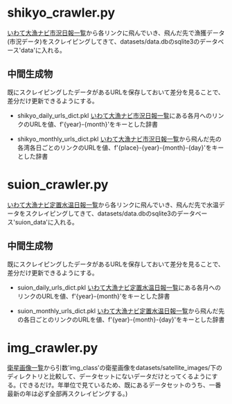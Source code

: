 # shikyo_crawler.py
[いわて大漁ナビ市況日報一覧](https://www.suigi.pref.iwate.jp/shikyo/monthly/list)から各リンクに飛んでいき、飛んだ先で漁獲データ(市況データ)をスクレイピングしてきて、datasets/data.dbのsqlite3のデータベース'data'に入れる。

## 中間生成物
既にスクレイピングしたデータがあるURLを保存しておいて差分を見ることで、差分だけ更新できるようにする。

- shikyo_daily_urls_dict.pkl
[いわて大漁ナビ市況日報一覧](https://www.suigi.pref.iwate.jp/shikyo/monthly/list)にある各月へのリンクのURLを値、f'{year}-{month}'をキーとした辞書

- shikyo_monthly_urls_dict.pkl
[いわて大漁ナビ市況日報一覧](https://www.suigi.pref.iwate.jp/shikyo/monthly/list)から飛んだ先の各湾各日ごとのリンクのURLを値、f'{place}-{year}-{month}-{day}'をキーとした辞書

# suion_crawler.py
[いわて大漁ナビ定置水温日報一覧](https://www.suigi.pref.iwate.jp/teichi/monthly/list/daily)から各リンクに飛んでいき、飛んだ先で水温データをスクレイピングしてきて、datasets/data.dbのsqlite3のデータベース'suion_data'に入れる。

## 中間生成物
既にスクレイピングしたデータがあるURLを保存しておいて差分を見ることで、差分だけ更新できるようにする。

- suion_daily_urls_dict.pkl
[いわて大漁ナビ定置水温日報一覧](https://www.suigi.pref.iwate.jp/teichi/monthly/list/daily)にある各月へのリンクのURLを値、f'{year}-{month}'をキーとした辞書

- suion_monthly_urls_dict.pkl
[いわて大漁ナビ定置水温日報一覧](https://www.suigi.pref.iwate.jp/teichi/monthly/list/daily)から飛んだ先の各日ごとのリンクのURLを値、f'{year}-{month}-{day}'をキーとした辞書

# img_crawler.py
[衛星画像一覧](http://www.suigi.pref.iwate.jp/satellite/monthly/list)から引数'img_class'の衛星画像をdatasets/satellite_images/下のディレクトリと比較して、データセットにないデータだけとってくるようにする。(できるだけ。年単位で見ているため、既にあるデータセットのうち、一番最新の年は必ず全部再スクレイピングする。)